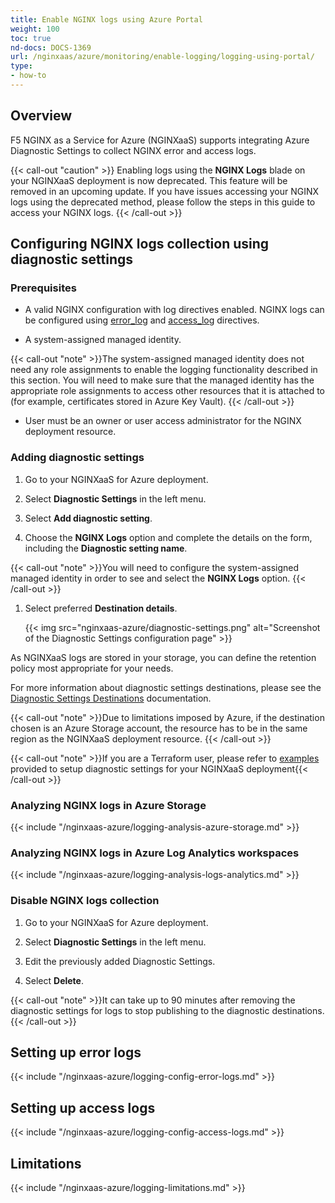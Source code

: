 ```yaml
---
title: Enable NGINX logs using Azure Portal
weight: 100
toc: true
nd-docs: DOCS-1369
url: /nginxaas/azure/monitoring/enable-logging/logging-using-portal/
type:
- how-to
---
```


## Overview

F5 NGINX as a Service for Azure (NGINXaaS) supports integrating Azure Diagnostic Settings to collect NGINX error and access logs.

{{< call-out "caution"  >}}
Enabling logs using the **NGINX Logs** blade on your NGINXaaS deployment is now deprecated. This feature will be removed in an upcoming update. If you have issues accessing your NGINX logs using the deprecated method, please follow the steps in this guide to access your NGINX logs.
{{< /call-out >}}

## Configuring NGINX logs collection using diagnostic settings

### Prerequisites

- A valid NGINX configuration with log directives enabled. NGINX logs can be configured using [error_log](#setting-up-error-logs) and [access_log](#setting-up-access-logs) directives.

- A system-assigned managed identity.

{{< call-out "note" >}}The system-assigned managed identity does not need any role assignments to enable the logging functionality described in this section. You will need to make sure that the managed identity has the appropriate role assignments to access other resources that it is attached to (for example, certificates stored in Azure Key Vault).
{{< /call-out >}}

- User must be an owner or user access administrator for the NGINX deployment resource.

 ### Adding diagnostic settings

1. Go to your NGINXaaS for Azure deployment.

1. Select **Diagnostic Settings** in the left menu.

1. Select **Add diagnostic setting**.

1. Choose the **NGINX Logs** option and complete the details on the form, including the **Diagnostic setting name**.

{{< call-out "note" >}}You will need to configure the system-assigned managed identity in order to see and select the **NGINX Logs** option.
{{< /call-out >}}

1. Select preferred **Destination details**.

   {{< img src="nginxaas-azure/diagnostic-settings.png" alt="Screenshot of the Diagnostic Settings configuration page" >}}

As NGINXaaS logs are stored in your storage, you can define the retention policy most appropriate for your needs.

For more information about diagnostic settings destinations, please see the [Diagnostic Settings Destinations](https://learn.microsoft.com/en-us/azure/azure-monitor/essentials/diagnostic-settings#destinations) documentation.

{{< call-out "note" >}}Due to limitations imposed by Azure, if the destination chosen is an Azure Storage account, the resource has to be in the same region as the NGINXaaS deployment resource.
{{< /call-out >}}

{{< call-out "note" >}}If you are a Terraform user, please refer to [examples](https://github.com/nginxinc/nginxaas-for-azure-snippets/tree/main/terraform/deployments/with-diagnostic-setting-logging) provided to setup diagnostic settings for your NGINXaaS deployment{{< /call-out >}}

### Analyzing NGINX logs in Azure Storage

{{< include "/nginxaas-azure/logging-analysis-azure-storage.md" >}}

### Analyzing NGINX logs in Azure Log Analytics workspaces

{{< include "/nginxaas-azure/logging-analysis-logs-analytics.md" >}}

### Disable NGINX logs collection

1. Go to your NGINXaaS for Azure deployment.

1. Select **Diagnostic Settings** in the left menu.

1. Edit the previously added Diagnostic Settings.

1. Select **Delete**.

{{< call-out "note" >}}It can take up to 90 minutes after removing the diagnostic settings for logs to stop publishing to the diagnostic destinations.{{< /call-out >}}

## Setting up error logs

{{< include "/nginxaas-azure/logging-config-error-logs.md" >}}

## Setting up access logs

{{< include "/nginxaas-azure/logging-config-access-logs.md" >}}

## Limitations

{{< include "/nginxaas-azure/logging-limitations.md" >}}

